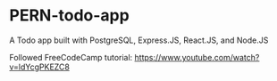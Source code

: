 # PERN-todo-app
A Todo app built with PostgreSQL, Express.JS, React.JS, and Node.JS

Followed FreeCodeCamp tutorial: https://www.youtube.com/watch?v=ldYcgPKEZC8
